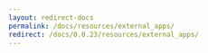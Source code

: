 ```yaml
---
layout: redirect-docs
permalink: /docs/resources/external_apps/
redirect: /docs/0.0.23/resources/external_apps/
---
```

